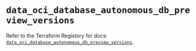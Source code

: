 # `data_oci_database_autonomous_db_preview_versions`

Refer to the Terraform Registory for docs: [`data_oci_database_autonomous_db_preview_versions`](https://registry.terraform.io/providers/oracle/oci/6.18.0/docs/data-sources/database_autonomous_db_preview_versions).
